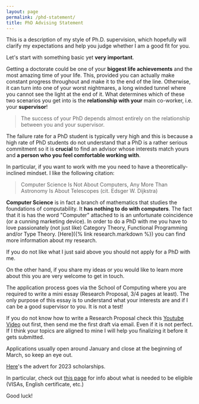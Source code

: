 ```yaml
---
layout: page
permalink: /phd-statement/
title: PhD Advising Statement
---
```

This is a description of my style of Ph.D. supervision, which hopefully will
clarify my expectations and help you judge whether I am a good fit for you.

Let's start with something basic yet **very important**.

Getting a doctorate could be one of your **biggest life achievements** and the
most amazing time of your life. This, provided you can actually make constant
progress throughout and make it to the end of the line. Otherwise, it can turn
into one of your worst nightmares, a long winded tunnel where you cannot see the
light at the end of it.  What determines which of these two scenarios you get
into is the **relationship with your** main co-worker, i.e. your **supervisor**! 

> The success of your PhD depends almost entirely on the relationship between you and your supervisor. 

The failure rate for a PhD student is typically very high and this is because a
high rate of  PhD students do not understand that a PhD is a rather serious
commitment so it is **crucial** to find an advisor whose interests match yours
and **a person who you feel comfortable working with**. 

In particular, if you want to work with me you need to have a theoretically-inclined mindset. I like the following citation:  

> Computer Science Is Not About Computers, Any More Than Astronomy Is About Telescopes (cit. Edsger W. Dijkstra)

**Computer Science** is in fact a branch of mathematics that studies the
foundations of computability. It **has nothing to do with computers**. The fact
that it is has the word "Computer" attached to is an unfortunate coincidence (or
a cunning marketing device). In order to do a PhD with me you have to love
passionately (not just like) Category Theory, Functional Programming and/or Type
Theory. [Here]({% link research.markdown %}) you can find more information about
my research.

If you do not like what I just said above you should not apply for a PhD with
me. 

On the other hand, if you share my ideas or you would like to learn more about
this you are very welcome to get in touch. 

The application process goes via the School of Computing where you are required
to write a mini essay (Research Proposal, 3/4 pages at least). The only purpose
of this essay is to understand what your interests are and if I can be a good
supervisor to you. It is not a test! 

If you do not know how to write a Research Proposal check this [Youtube
Video](https://www.youtube.com/watch?v=s5nLdm4Dt-0) out first, then send me the
first draft via email. Even if it is not perfect. If I think your topics are
aligned to mine I will help you finalizing it before it gets submitted.

Applications usually open around January and close at the beginning of March, so keep an eye out. 

[Here](/assets/phd-advert-2023.txt)'s the advert for 2023 scholarships. 

In particular, check out [this page](https://www.kent.ac.uk/courses/postgraduate/283/computer-science) for info about what is needed to be eligible (VISAs, English certificate, etc.)

Good luck! 
